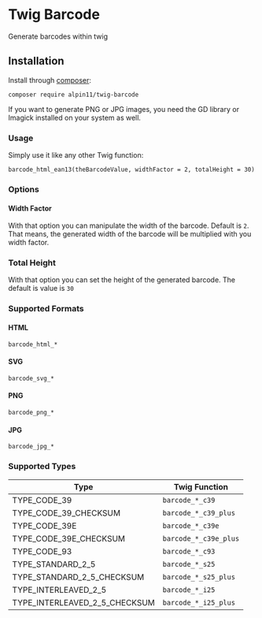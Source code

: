 # Twig Barcode 
Generate barcodes within twig

## Installation 

Install through [composer](https://getcomposer.org/doc/00-intro.md):

```shell script
composer require alpin11/twig-barcode
```

If you want to generate PNG or JPG images, you need the GD library or Imagick installed on your system as well.

### Usage 

Simply use it like any other Twig function: 

```twig
barcode_html_ean13(theBarcodeValue, widthFactor = 2, totalHeight = 30)
```

### Options 

#### Width Factor

With that option you can manipulate the width of the barcode. Default is `2`.
That means, the generated width of the barcode will be multiplied with you width factor.

### Total Height

With that option you can set the height of the generated barcode. The default is value is `30`

### Supported Formats 

#### HTML
```twig
barcode_html_*
```
#### SVG
```twig
barcode_svg_*
```
#### PNG
```twig
barcode_png_*
```
#### JPG
```twig
barcode_jpg_*
```

### Supported Types 

| Type | Twig Function |
|------|---------------|
| TYPE_CODE_39 | `barcode_*_c39` |
| TYPE_CODE_39_CHECKSUM | `barcode_*_c39_plus` |
| TYPE_CODE_39E | `barcode_*_c39e` |
| TYPE_CODE_39E_CHECKSUM | `barcode_*_c39e_plus` |
| TYPE_CODE_93 | `barcode_*_c93` |
| TYPE_STANDARD_2_5 | `barcode_*_s25` |
| TYPE_STANDARD_2_5_CHECKSUM | `barcode_*_s25_plus` |
| TYPE_INTERLEAVED_2_5 | `barcode_*_i25` |
| TYPE_INTERLEAVED_2_5_CHECKSUM | `barcode_*_i25_plus` |

